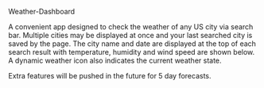 Weather-Dashboard

A convenient app designed to check the weather of any US city via search bar. Multiple cities may be displayed at once and your last searched city is saved by the page. The city name and date are displayed at the top of each search result with temperature, humidity and wind speed are shown below. A dynamic weather icon also indicates the current weather state.

Extra features will be pushed in the future for 5 day forecasts.
